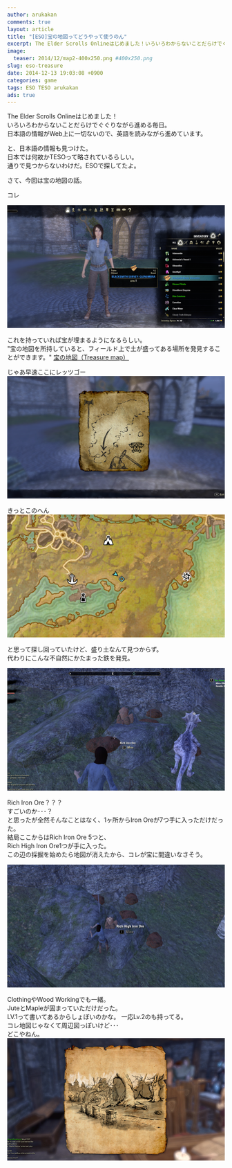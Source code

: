 ```yaml
---
author: arukakan
comments: true
layout: article
title: "[ESO]宝の地図ってどうやって使うのん"
excerpt: The Elder Scrolls Onlineはじめました！いろいろわからないことだらけでぐぐりながら進める毎日。日本語の情報がWeb上に一切ないので、英語を読みながら進めています。
image:
  teaser: 2014/12/map2-400x250.png #400x250.png
slug: eso-treasure
date: 2014-12-13 19:03:08 +0900
categories: game
tags: ESO TESO arukakan
ads: true
---
```


The Elder Scrolls Onlineはじめました！  
いろいろわからないことだらけでぐぐりながら進める毎日。  
日本語の情報がWeb上に一切ないので、英語を読みながら進めています。
<!--more-->

と、日本語の情報も見つけた。  
日本では何故かTESOって略されているらしい。  
通りで見つからないわけだ。ESOで探してたよ。  

さて、今回は宝の地図の話。  

コレ  

<a href="/images/2014/12/map1.png">
	<img src="/images/2014/12/map1-thumb.png">
</a>

これを持っていれば宝が埋まるようになるらしい。  
"宝の地図を所持していると、フィールド上で土が盛ってある場所を発見することができます。"
[宝の地図（Treasure map）](http://tamriel-times.blog.jp/archives/1001335239.html)  

じゃあ早速ここにレッツゴー  
<a href="/images/2014/12/map2.png">
	<img src="/images/2014/12/map2-thumb.png">
</a>

きっとこのへん  
<a href="/images/2014/12/map3.png">
	<img src="/images/2014/12/map3-thumb.png">
</a>

と思って探し回っていたけど、盛り土なんて見つからず。  
代わりにこんな不自然にかたまった鉄を発見。  

<a href="/images/2014/12/map4.png">
	<img src="/images/2014/12/map4-thumb.png">
</a>

Rich Iron Ore？？？  
すごいのか･･･？  
と思ったが全然そんなことはなく、1ヶ所からIron Oreが7つ手に入っただけだった。  
結局ここからはRich Iron Ore 5つと、  
Rich High Iron Ore1つが手に入った。  
この辺の採掘を始めたら地図が消えたから、コレが宝に間違いなさそう。

<a href="/images/2014/12/map5.png">
	<img src="/images/2014/12/map5-thumb.png">
</a>

ClothingやWood Workingでも一緒。  
JuteとMapleが固まっていただけだった。  
LV.1って書いてあるからしょぼいのかな。
一応Lv.2のも持ってる。  
コレ地図じゃなくて周辺図っぽいけど･･･  
どこやねん。
<a href="/images/2014/12/map6.png">
	<img src="/images/2014/12/map6-thumb.png">
</a>

